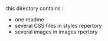 this directory contains :
- one readme
- several CSS files in styles repertory
- several images in images rpertory
